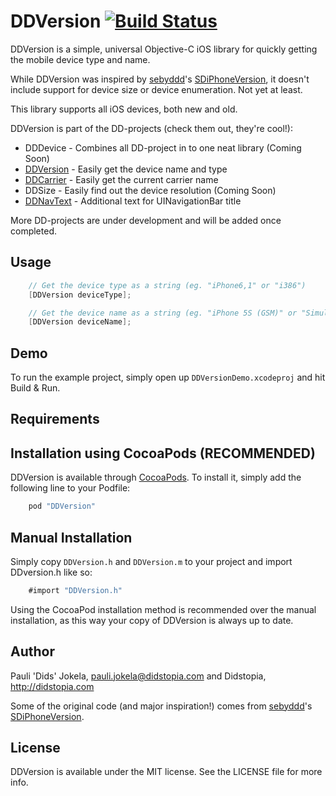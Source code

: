 # DDVersion [![Build Status](https://travis-ci.org/Dids/DDVersion.png?branch=master)](https://travis-ci.org/Dids/DDVersion)

DDVersion is a simple, universal Objective-C iOS library for quickly getting the mobile device type and name.

While DDVersion was inspired by [sebyddd](https://github.com/sebyddd)'s [SDiPhoneVersion](https://github.com/sebyddd/SDiPhoneVersion), it doesn't include support for device size or device enumeration. Not yet at least.

This library supports all iOS devices, both new and old.

DDVersion is part of the DD-projects (check them out, they're cool!):

- DDDevice - Combines all DD-project in to one neat library (Coming Soon)
- [DDVersion](https://github.com/Dids/DDVersion.git) - Easily get the device name and type
- [DDCarrier](https://github.com/Dids/DDCarrier.git) - Easily get the current carrier name
- DDSize - Easily find out the device resolution (Coming Soon)
- [DDNavText](https://github.com/Dids/DDNavText.git) - Additional text for UINavigationBar title

More DD-projects are under development and will be added once completed.

## Usage
```objective-c
	// Get the device type as a string (eg. "iPhone6,1" or "i386")
    [DDVersion deviceType];

    // Get the device name as a string (eg. "iPhone 5S (GSM)" or "Simulator")	
    [DDVersion deviceName];
```

## Demo

To run the example project, simply open up `DDVersionDemo.xcodeproj` and hit Build & Run.

## Requirements

## Installation using CocoaPods (RECOMMENDED)

DDVersion is available through [CocoaPods](http://cocoapods.org). To install
it, simply add the following line to your Podfile:

```ruby
    pod "DDVersion"
```

## Manual Installation

Simply copy `DDVersion.h` and `DDVersion.m` to your project and import DDversion.h like so:
```objective-c
	#import "DDVersion.h"
```

Using the CocoaPod installation method is recommended over the manual installation, as this way your copy of DDVersion is always up to date.

## Author

Pauli 'Dids' Jokela, pauli.jokela@didstopia.com and Didstopia, http://didstopia.com

Some of the original code (and major inspiration!) comes from [sebyddd](https://github.com/sebyddd)'s [SDiPhoneVersion](https://github.com/sebyddd/SDiPhoneVersion).

## License

DDVersion is available under the MIT license. See the LICENSE file for more info.
